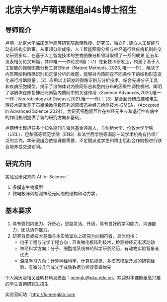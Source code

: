 # 北京大学卢萌课题组ai4s博士招生

## 导师简介
卢萌，北京大学临床医学高等研究院助理教授、研究员、独立PI, 建立人工智能与动态结构实验室，从事超分辨成像、人工智能图像分析与神经退行性疾病机制的交叉研究多年，在基于人工智能技术的生物图像分析领域取得了一系列成果,近五年发表相关论文16篇，其中唯一一作论文6篇：（1）在新技术研发上，构建了基于人工智能的视频图像分析工具ERnet（Nature Methods, 2023, 唯一一作），解决了内质网结构精确识别和定量分析的难题，能够对内质网在不同条件下的结构形态变化进行准确测量；（2）应用以上研发的图像识别与分析技术，结合先进分子工具和疾病细胞模型，揭示了溶酶体对内质网形态和胞内分布的因果性调控机制，阐明了溶酶体在修复神经元断裂内质网中的关键作用（Science Advances,2020,唯一一作；Neurobiology of Disease,2021,唯一一作）；（3）整合超分辨成像和电生理技术研发基于石墨烯微电极阵列的双模态神经元检测技术-GMEA，（Accepted in Advanced Science 2024），为研究细胞器互作在神经元生长和退行性疾病中的作用机制提供了新的研究方向和基础。

卢萌博士现担任多个知名期刊与海外基金评审人，与剑桥大学、伦敦大学学院（UCL）、巴黎高等师范学院（ENS）和法兰西学院等国际一流学术机构有持续广泛的合作，本研究组会依据课题需要，不定期派遣学生和博士后赴合作院校进行联合培养或交流访问。

## 研究方向
实验室研究方向 AI for Science：
1. 多模态生物模型
2. 微电极阵列检测神经元网络的结构和动力学，

## 基本要求

1. 具有强烈内驱力、好奇心，思路灵活、开阔，具有良好的学习能力，沟通能力，团队协作能力。
2. 研究背景或技术基础与本实验室以上研究方向相符者，具体包括：
   - 电子工程与光学工程方向：开发微电极阵列技术，检测神经元电活动动
   - 神经科学方向：分子、细胞或系统神经科学研究经历，有动物实验背景者优先
   - 深度学习方向：计算神经科学、计算机视觉、多模态模型开发的研究经验，有微分几何或光学成像数据分析背景者优先

个人简历及相关证明材料发送至：menglu@pku.edu.cn。欢迎对本课题组感兴趣的学生咨询研究生招生

实验室网站：http://lumenglab.com
